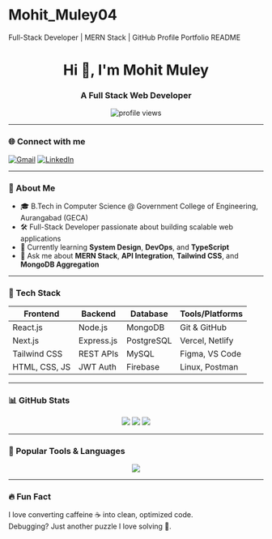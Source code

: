 # Mohit_Muley04
Full-Stack Developer | MERN Stack | GitHub Profile Portfolio README

<h1 align="center">Hi 👋, I'm Mohit Muley</h1>
<h3 align="center">A Full Stack Web Developer</h3>

<p align="center">
  <img src="https://komarev.com/ghpvc/?username=Mohit_Muley04&label=Profile%20views&color=0e75b6&style=flat" alt="profile views" />
</p>

---

### 🌐 Connect with me

[![Gmail](https://img.shields.io/badge/Gmail-D14836?style=flat&logo=gmail&logoColor=white)](mailto:muleymohit199@gmail.com)
[![LinkedIn](https://img.shields.io/badge/LinkedIn-blue?style=flat&logo=linkedin&logoColor=white)](https://www.linkedin.com/in/mohit-muley-b34843342/)

---

### 🧠 About Me

- 🎓 B.Tech in Computer Science @ Government College of Engineering, Aurangabad (GECA)
- 🛠️ Full-Stack Developer passionate about building scalable web applications
- 🌱 Currently learning **System Design**, **DevOps**, and **TypeScript**
- 💬 Ask me about **MERN Stack**, **API Integration**, **Tailwind CSS**, and **MongoDB Aggregation**

---

### 💼 Tech Stack

| Frontend        | Backend       | Database      | Tools/Platforms        |
|-----------------|---------------|---------------|-------------------------|
| React.js        | Node.js       | MongoDB       | Git & GitHub            |
| Next.js         | Express.js    | PostgreSQL    | Vercel, Netlify         |
| Tailwind CSS    | REST APIs     | MySQL         | Figma, VS Code          |
| HTML, CSS, JS   | JWT Auth      | Firebase      | Linux, Postman          |

---

### 📊 GitHub Stats

<p align="center">
  <img src="https://github-readme-stats.vercel.app/api?username=Mohit_Muley04&show_icons=true&theme=react" />
  <img src="https://github-readme-streak-stats.herokuapp.com?user=Mohit_Muley04&theme=react" />
  <img src="https://github-readme-stats.vercel.app/api/top-langs/?username=Mohit_Muley04&layout=compact&theme=react" />
</p>

---

### 🧰 Popular Tools & Languages

<p align="center">
  <img src="https://skillicons.dev/icons?i=react,nextjs,nodejs,express,mongodb,typescript,javascript,html,css,tailwind,bootstrap,mysql,git,github,postman,vscode,figma,linux,aws" />
</p>

---

### 🔥 Fun Fact
I love converting caffeine ☕ into clean, optimized code.  
Debugging? Just another puzzle I love solving 🧩.
